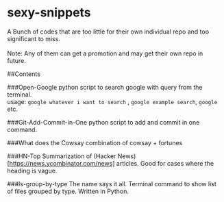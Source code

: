 # sexy-snippets
A Bunch of codes that are too little for their own individual repo and too significant to miss. <br>
<br>
Note: Any of them can get a promotion and may get their own repo in future. <br>

##Contents

###Open-Google
python script to search google with query from the terminal.<br>
usage: ```google whatever i want to search``` , ```google example search```, ```google``` etc.

###Git-Add-Commit-in-One
python script to add and commit in one command.

###What does the Cowsay
combination of cowsay + fortunes

###HN-Top
Summarization of (Hacker News)[https://news.ycombinator.com/news] articles. Good for cases where the heading is vague.

###ls-group-by-type
The name says it all. Terminal command to show list of files grouped by type. Written in Python.

